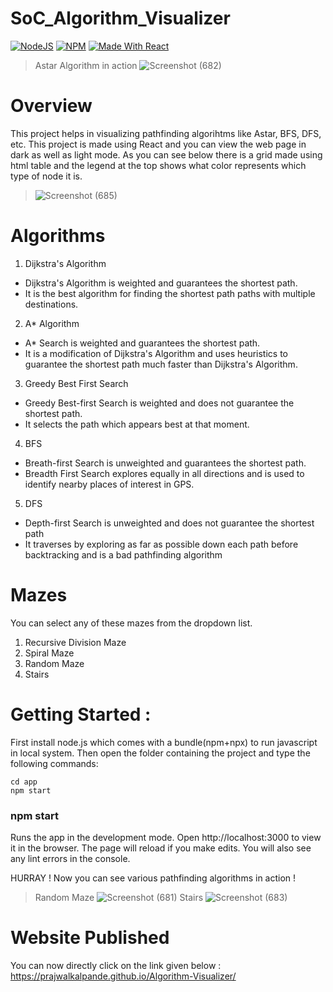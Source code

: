 # SoC_Algorithm_Visualizer
 [![NodeJS](https://img.shields.io/badge/node-12.14.1-important)](https://img.shields.io/badge/node-12.14.1-important)
 [![NPM](https://img.shields.io/badge/npm-6.13.7-blueviolet)](https://img.shields.io/badge/npm-6.13.7-blueviolet)
 [![Made With React](https://img.shields.io/badge/made%20with-react-61DAFB)](https://img.shields.io/badge/npm-6.13.7-blueviolet) 
 
>Astar Algorithm in action
![Screenshot (682)](https://user-images.githubusercontent.com/73771871/127780906-1d463d31-77a7-4497-9219-2cc532ed20e4.png)
# Overview 
This project helps in visualizing pathfinding algorihtms like Astar, BFS, DFS, etc. This project is made using React and you can view the web page in dark as well as light mode. As you can see below there is a grid made using html table and the legend at the top shows what color represents which type of node it is.
>![Screenshot (685)](https://user-images.githubusercontent.com/73771871/127781087-a9ceaeea-9ea5-4e7f-9abd-d2945fd3bcb8.png)
# Algorithms 
1. Dijkstra's Algorithm 
- Dijkstra's Algorithm is weighted and guarantees the shortest path.
- It is the best algorithm for finding the shortest path paths with multiple destinations.
2. A* Algorithm 
- A* Search is weighted and guarantees the shortest path.
- It is a modification of Dijkstra's Algorithm and uses heuristics to guarantee the shortest path much faster than Dijkstra's Algorithm.
3. Greedy Best First Search 
- Greedy Best-first Search is weighted and does not guarantee the shortest path.
- It selects the path which appears best at that moment. 
4. BFS 
- Breath-first Search is unweighted and guarantees the shortest path.
- Breadth First Search explores equally in all directions and is used to identify nearby places of interest in GPS.
5. DFS
- Depth-first Search is unweighted and does not guarantee the shortest path
- It traverses by exploring as far as possible down each path before backtracking and is a bad pathfinding algorithm
# Mazes
You can select any of these mazes from the dropdown list.
1. Recursive Division Maze
2. Spiral Maze
3. Random Maze
4. Stairs
# Getting Started :
First install node.js which comes with a bundle(npm+npx) to run javascript in local system.
Then open the folder containing the project and type the following commands: 

```
cd app
npm start
```

### npm start
Runs the app in the development mode.
Open http://localhost:3000 to view it in the browser.
The page will reload if you make edits.
You will also see any lint errors in the console.

HURRAY ! Now you can see various pathfinding algorithms in action !
> Random Maze
![Screenshot (681)](https://user-images.githubusercontent.com/73771871/127781560-41a55076-78a3-44ee-9cbb-2d7c833347e0.png)
> Stairs
![Screenshot (683)](https://user-images.githubusercontent.com/73771871/127781578-38f95095-5995-4d75-ac13-0a0889ef7056.png)
 # Website Published
 You can now directly click on the link given below :
 <https://prajwalkalpande.github.io/Algorithm-Visualizer/>

